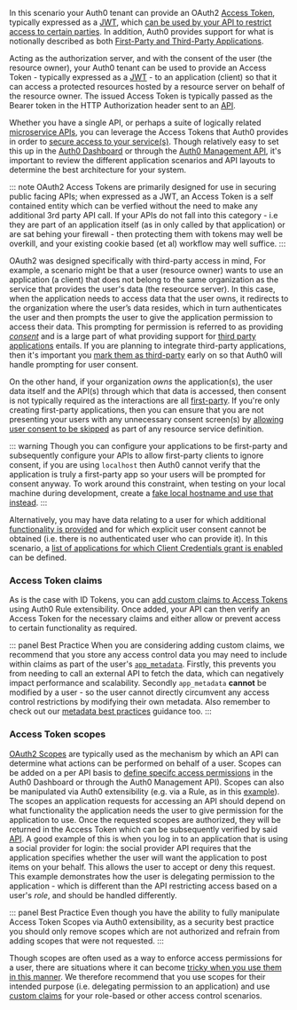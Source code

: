 In this scenario your Auth0 tenant can provide an OAuth2 [Access Token](/tokens/access-tokens), typically expressed as a [JWT](/jwt), which [can be used by your API to restrict access to certain parties](/api-auth). In addition, Auth0 provides support for what is notionally described as both [First-Party and Third-Party Applications](/applications/concepts/app-types-first-third-party).

Acting as the authorization server, and with the consent of the user (the resource owner), your Auth0 tenant can be used to provide an Access Token - typically expressed as a [JWT](/jwt) - to an application (client) so that it can access a protected resources hosted by a resource server on behalf of the resource owner. The issued Access Token is typically passed as the Bearer token in the HTTP Authorization header sent to an [API](/api-auth/why-use-access-tokens-to-secure-apis).

Whether you have a single API, or perhaps a suite of logically related [microservice APIs](/api-auth/tutorials/represent-multiple-apis), you can leverage the Access Tokens that Auth0 provides in order to [secure access to your service(s)](/api-auth/why-use-access-tokens-to-secure-apis). Though relatively easy to set this up in the [Auth0 Dashboard](/apis) or through the [Auth0 Management API](/api/management/v2#!/Resource_Servers/post_resource_servers), it's important to review the different application scenarios and API layouts to determine the best architecture for your system.

::: note
OAuth2 Access Tokens are primarily designed for use in securing public facing APIs; when expressed as a JWT, an Access Token is a self contained entity which can be verfied without the need to make any additional 3rd party API call. If your APIs do not fall into this category - i.e they are part of an application itself (as in only called by that application) or are sat behing your firewall - then protecting them with tokens may well be overkill, and your existing cookie based (et al) workflow may well suffice.
:::

OAuth2 was designed specifically with third-party access in mind, For example, a scenario might be that a user (resource owner) wants to use an application (a client) that does not belong to the same organization as the service that provides the user's data (the reseource server). In this case, when the application needs to access data that the user owns, it redirects to the organization where the user’s data resides, which in turn authenticates the user and then prompts the user to give the application permission to access their data. This prompting for permission is referred to as providing *[consent](/api-auth/user-consent)* and is a large part of what providing support for [third party applications](/scopes/current/api-scopes#example-an-api-called-by-a-third-party-application) entails. If you are planning to integrate third-party applications, then it's important you [mark them as third-party](/api-auth/user-consent) early on so that Auth0 will handle prompting for user consent.

On the other hand, if your organization *owns* the application(s), the user data itself and the API(s) through which that data is accessed, then consent is not typically required as the interactions are all [first-party](/scopes/current/api-scopes#example-an-api-called-by-a-first-party-application). If you're only creating first-party applications, then you can ensure that you are not presenting your users with any unnecessary consent screen(s) by [allowing user consent to be skipped](/apis#api-settings) as part of any resource service definition.

::: warning
Though you can configure your applications to be first-party and subsequently configure your APIs to allow first-party clients to ignore consent, if you are using `localhost` then Auth0 cannot verify that the application is truly a first-party app so your users will be prompted for consent anyway. To work around this constraint, when testing on your local machine during development, create a [fake local hostname and use that instead](https://community.auth0.com/t/how-do-i-skip-the-consent-page-for-my-api-authorization-flow/6035).
:::

Alternatively, you may have data relating to a user for which additional [functionality is provided](/scopes/current/api-scopes#example-an-api-called-by-a-back-end-service) and for which explicit user consent cannot be obtained (i.e. there is no authenticated user who can provide it). In this scenario, a [list of applications for which Client Credentials grant is enabled](docs/flows/concepts/client-credentials) can be defined. 

### Access Token claims

As is the case with ID Tokens, you can [add custom claims to Access Tokens](/scopes/current/sample-use-cases#add-custom-claims-to-a-token) using Auth0 Rule extensibility. Once added, your API can then verify an Access Token for the necessary claims and either allow or prevent access to certain functionality as required. 

::: panel Best Practice
When you are considering adding custom claims, we recommend that you store any access control data you may need to include within claims as part of the user's [`app_metadata`](/users/concepts/overview-user-metadata). Firstly, this prevents you from needing to call an external API to fetch the data, which can negatively impact performance and scalability. Secondly `app_metadata` **cannot** be modified by a user - so the user cannot directly circumvent any access control restrictions by modifying their own metadata. Also remember to check out our [metadata best practices](architecture-scenarios/implementation/${platform}/${platform}-profile-mgmt#metadata) guidance too.
:::

### Access Token scopes

[OAuth2 Scopes](/scopes/current/api-scopes) are typically used as the mechanism by which an API can determine what actions can be performed on behalf of a user. Scopes can be added on a per API basis to [define specifc access permissions](/dashboard/guides/apis/add-permissions-apis) in the Auth0 Dashboard or through the Auth0 Management API). Scopes can also be manipulated via Auth0 extensibility (e.g. via a Rule, as in this [example](/architecture-scenarios/spa-api/part-2#create-a-rule-to-validate-token-scopes)). The scopes an application requests for accessing an API should depend on what functionality the application needs the user to give permission for the application to use. Once the requested scopes are authorized, they will be returned in the Access Token which can be subsequently verified by said [API](/tokens/guides/access-token/validate-access-token). A good example of this is when you log in to an application that is using a social provider for login: the social provider API requires that the application specifies whether the user will want the application to post items on your behalf. This allows the user to accept or deny this request. This example demonstrates how the user is delegating permission to the application - which is different than the API restricting access based on a user's <dfn data-key="role">role</dfn>, and should be handled differently.

::: panel Best Practice
Even though you have the ability to fully manipulate Access Token Scopes via Auth0 extensibility, as a security best practice you should only remove scopes which are not authorized and refrain from adding scopes that were not requested.
:::

Though scopes are often used as a way to enforce access permissions for a user, there are situations where it can become [tricky when you use them in this manner](https://auth0.com/blog/on-the-nature-of-oauth2-scopes/). We therefore recommend that you use scopes for their intended purpose (i.e. delegating permission to an application) and use [custom claims](#access-token-claims) for your role-based or other access control scenarios.
